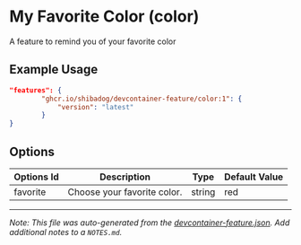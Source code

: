 
# My Favorite Color (color)

A feature to remind you of your favorite color

## Example Usage

```json
"features": {
        "ghcr.io/shibadog/devcontainer-feature/color:1": {
            "version": "latest"
        }
}
```

## Options

| Options Id | Description | Type | Default Value |
|-----|-----|-----|-----|
| favorite | Choose your favorite color. | string | red |



---

_Note: This file was auto-generated from the [devcontainer-feature.json](https://github.com/shibadog/devcontainer-feature/blob/main/src/color/devcontainer-feature.json).  Add additional notes to a `NOTES.md`._
